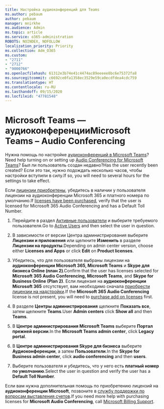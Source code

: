 ```yaml
---
title: Настройка аудиоконференций для Teams
ms.author: pebaum
author: pebaum
manager: mnirkhe
ms.audience: Admin
ms.topic: article
ms.service: o365-administration
ROBOTS: NOINDEX, NOFOLLOW
localization_priority: Priority
ms.collection: Adm_O365
ms.custom:
- "2711"
- "2712"
- "9000766"
ms.openlocfilehash: 61312e3b74e41c4474ac89eeeee8bc6e75372fa8
ms.sourcegitcommit: c6692ce0fa1358ec3529e59ca0ecdfdea4cdc759
ms.translationtype: HT
ms.contentlocale: ru-RU
ms.lasthandoff: 09/15/2020
ms.locfileid: "47781548"
---
```

# <a name="microsoft-teams--audio-conferencing"></a><span data-ttu-id="805cb-102">Microsoft Teams — аудиоконференции</span><span class="sxs-lookup"><span data-stu-id="805cb-102">Microsoft Teams – Audio Conferencing</span></span>

<span data-ttu-id="805cb-103">Нужна помощь по настройке [аудиоконференций в Microsoft Teams](https://docs.microsoft.com/microsoftteams/set-up-audio-conferencing-in-teams)?</span><span class="sxs-lookup"><span data-stu-id="805cb-103">Need help turning on or setting up [Audio Conferencing for Microsoft Teams](https://docs.microsoft.com/microsoftteams/set-up-audio-conferencing-in-teams)?</span></span>  <span data-ttu-id="805cb-104">Был ли пользователь создан недавно?</span><span class="sxs-lookup"><span data-stu-id="805cb-104">Has the user recently been created?</span></span> <span data-ttu-id="805cb-105">Если это так, нужно подождать несколько часов, чтобы настройки вступили в силу.</span><span class="sxs-lookup"><span data-stu-id="805cb-105">If so, you will need to several hours for the settings to take effect.</span></span>

<span data-ttu-id="805cb-106">Если [лицензии приобретены](https://docs.microsoft.com/microsoftteams/set-up-audio-conferencing-in-teams#step-2-get-and-assign-licenses), убедитесь в наличии у пользователя лицензии на аудиоконференции Microsoft 365 и платного номера по умолчанию.</span><span class="sxs-lookup"><span data-stu-id="805cb-106">If [licenses have been purchased](https://docs.microsoft.com/microsoftteams/set-up-audio-conferencing-in-teams#step-2-get-and-assign-licenses), verify that the user is licensed for Microsoft 365 Audio Conferencing and has a Default Toll Number.</span></span>

1. <span data-ttu-id="805cb-107">Перейдите в раздел [Активные пользователи](https://admin.microsoft.com/Adminportal/Home?source=applauncher#/users) и выберите требуемого пользователя.</span><span class="sxs-lookup"><span data-stu-id="805cb-107">Go to [Active Users](https://admin.microsoft.com/Adminportal/Home?source=applauncher#/users) and then select the user in question.</span></span>

2. <span data-ttu-id="805cb-108">В зависимости от версии Центра администрирования выберите **Лицензии и приложения** или щелкните **Изменить** в разделе **Лицензии на продукты**.</span><span class="sxs-lookup"><span data-stu-id="805cb-108">Depending on admin center version, choose either **Licenses and Apps** or click **Edit** on **Product licenses**.</span></span>

3. <span data-ttu-id="805cb-109">Убедитесь, что для пользователя выбраны лицензии на **аудиоконференции Microsoft 365, Microsoft Teams** и **Skype для бизнеса Online (план 2)**.</span><span class="sxs-lookup"><span data-stu-id="805cb-109">Confirm that the user has licenses selected for **Microsoft 365 Audio Conferencing, Microsoft Teams**, and **Skype for Business Online (Plan 2)**.</span></span> <span data-ttu-id="805cb-110">Если лицензия на **аудиоконференции Microsoft 365** отсутствует, вам необходимо сначала [приобрести лицензии на надстройки](https://docs.microsoft.com/microsoftteams/teams-add-on-licensing/microsoft-teams-add-on-licensing?tabs=small-business).</span><span class="sxs-lookup"><span data-stu-id="805cb-110">If the **Microsoft 365 Audio Conferencing** license is not present, you will need to [purchase add on licenses](https://docs.microsoft.com/microsoftteams/teams-add-on-licensing/microsoft-teams-add-on-licensing?tabs=small-business) first.</span></span>

4. <span data-ttu-id="805cb-111">В разделе **Центры администрирования** щелкните **Показать все**, затем щелкните **Teams**.</span><span class="sxs-lookup"><span data-stu-id="805cb-111">User **Admin centers** click **Show all** and then **Teams**.</span></span>

5. <span data-ttu-id="805cb-112">В **Центре администрирования Microsoft Teams** выберите **Портал прежней версии**.</span><span class="sxs-lookup"><span data-stu-id="805cb-112">In the **Microsoft Teams admin center**, click **Legacy portal**.</span></span>

6. <span data-ttu-id="805cb-113">В **Центре администрирования Skype для бизнеса** выберите **Аудиоконференции**, а затем **Пользователи**.</span><span class="sxs-lookup"><span data-stu-id="805cb-113">In the **Skype for Business admin center**, click **audio conferencing** and then **users**.</span></span>

7. <span data-ttu-id="805cb-114">Выберите пользователя и убедитесь, что у него есть **платный номер по умолчанию**.</span><span class="sxs-lookup"><span data-stu-id="805cb-114">Select the user in question and verify the user has a **Default Toll Number**.</span></span>

<span data-ttu-id="805cb-115">Если вам нужна дополнительная помощь по приобретению лицензий на **аудиоконференции Microsoft**, позвоните в [службу поддержки по вопросам выставления счетов](https://docs.microsoft.com/microsoft-365/admin/contact-support-for-business-products?view=o365-worldwide#phone-support).</span><span class="sxs-lookup"><span data-stu-id="805cb-115">If you need more help with purchasing licenses for **Microsoft Audio Conferencing**, call [Microsoft Billing Support](https://docs.microsoft.com/microsoft-365/admin/contact-support-for-business-products?view=o365-worldwide#phone-support).</span></span>
